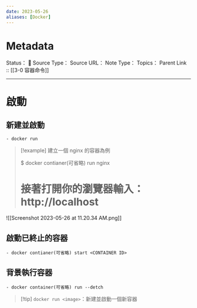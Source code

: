 ```yaml
---
date: 2023-05-26
aliases: [Docker]
---
```

# Metadata
Status： 🌱
Source Type：
Source URL：
Note Type：
Topics：
Parent Link :: [[3-0 容器命令]]


---



# 啟動

## 新建並啟動

	- docker run

> [!example] 建立一個 nginx 的容器為例 
> 
>	$ docker contianer(可省略) run nginx
>	# 接著打開你的瀏覽器輸入：http://localhost

![[Screenshot 2023-05-26 at 11.20.34 AM.png]]


## 啟動已終止的容器

	- docker contianer(可省略) start <CONTAINER ID>


## 背景執行容器
	- docker container(可省略) run --detch

>[!tip]     `docker run <image>`：新建並啟動一個新容器